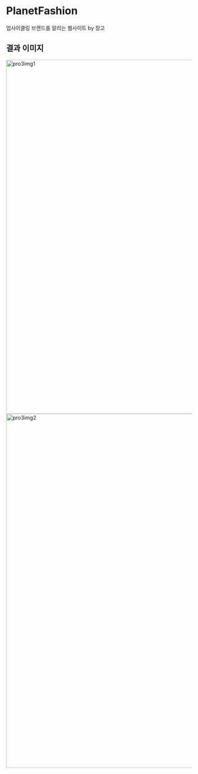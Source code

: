 # PlanetFashion
업사이클링 브랜드를 알리는 웹사이트 by 장고


## 결과 이미지
<img width="960" alt="pro3img1" src="https://github.com/june4969/PlanetFashion/assets/127813398/7b9e30c5-c1c3-4d3b-a42a-26535ed3eb34">
<img width="960" alt="pro3img2" src="https://github.com/june4969/PlanetFashion/assets/127813398/b9692f7e-ed6b-4fb3-b932-c098e8177503">
